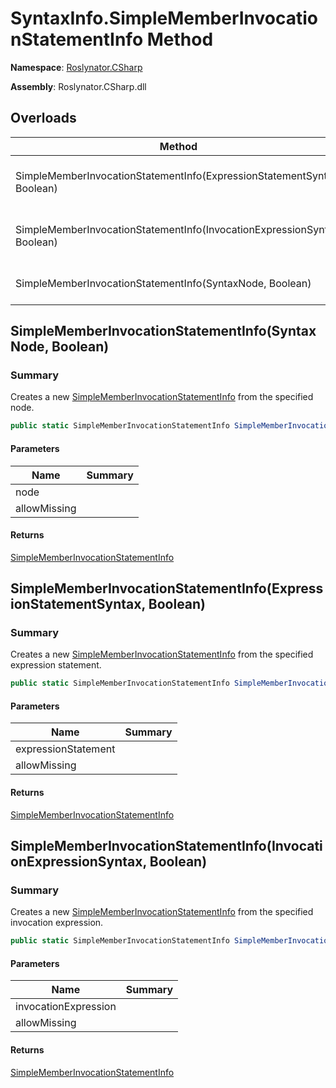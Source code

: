 # SyntaxInfo\.SimpleMemberInvocationStatementInfo Method

**Namespace**: [Roslynator.CSharp](../../README.md)

**Assembly**: Roslynator\.CSharp\.dll

## Overloads

| Method | Summary |
| ------ | ------- |
| SimpleMemberInvocationStatementInfo\(ExpressionStatementSyntax, Boolean\) | Creates a new [SimpleMemberInvocationStatementInfo](../../Syntax/SimpleMemberInvocationStatementInfo/README.md) from the specified expression statement\. |
| SimpleMemberInvocationStatementInfo\(InvocationExpressionSyntax, Boolean\) | Creates a new [SimpleMemberInvocationStatementInfo](../../Syntax/SimpleMemberInvocationStatementInfo/README.md) from the specified invocation expression\. |
| SimpleMemberInvocationStatementInfo\(SyntaxNode, Boolean\) | Creates a new [SimpleMemberInvocationStatementInfo](../../Syntax/SimpleMemberInvocationStatementInfo/README.md) from the specified node\. |

## SimpleMemberInvocationStatementInfo\(SyntaxNode, Boolean\)<a name="Roslynator_CSharp_SyntaxInfo_SimpleMemberInvocationStatementInfo_Microsoft_CodeAnalysis_SyntaxNode_System_Boolean_"></a>

### Summary

Creates a new [SimpleMemberInvocationStatementInfo](../../Syntax/SimpleMemberInvocationStatementInfo/README.md) from the specified node\.

```csharp
public static SimpleMemberInvocationStatementInfo SimpleMemberInvocationStatementInfo(SyntaxNode node, bool allowMissing = false)
```

#### Parameters

| Name | Summary |
| ---- | ------- |
| node | |
| allowMissing | |

#### Returns

[SimpleMemberInvocationStatementInfo](../../Syntax/SimpleMemberInvocationStatementInfo/README.md)

## SimpleMemberInvocationStatementInfo\(ExpressionStatementSyntax, Boolean\)<a name="Roslynator_CSharp_SyntaxInfo_SimpleMemberInvocationStatementInfo_Microsoft_CodeAnalysis_SyntaxNode_System_Boolean_"></a>

### Summary

Creates a new [SimpleMemberInvocationStatementInfo](../../Syntax/SimpleMemberInvocationStatementInfo/README.md) from the specified expression statement\.

```csharp
public static SimpleMemberInvocationStatementInfo SimpleMemberInvocationStatementInfo(ExpressionStatementSyntax expressionStatement, bool allowMissing = false)
```

#### Parameters

| Name | Summary |
| ---- | ------- |
| expressionStatement | |
| allowMissing | |

#### Returns

[SimpleMemberInvocationStatementInfo](../../Syntax/SimpleMemberInvocationStatementInfo/README.md)

## SimpleMemberInvocationStatementInfo\(InvocationExpressionSyntax, Boolean\)<a name="Roslynator_CSharp_SyntaxInfo_SimpleMemberInvocationStatementInfo_Microsoft_CodeAnalysis_SyntaxNode_System_Boolean_"></a>

### Summary

Creates a new [SimpleMemberInvocationStatementInfo](../../Syntax/SimpleMemberInvocationStatementInfo/README.md) from the specified invocation expression\.

```csharp
public static SimpleMemberInvocationStatementInfo SimpleMemberInvocationStatementInfo(InvocationExpressionSyntax invocationExpression, bool allowMissing = false)
```

#### Parameters

| Name | Summary |
| ---- | ------- |
| invocationExpression | |
| allowMissing | |

#### Returns

[SimpleMemberInvocationStatementInfo](../../Syntax/SimpleMemberInvocationStatementInfo/README.md)

